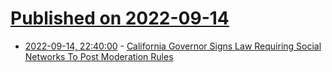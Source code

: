 # [Published on 2022-09-14](index.md)

* [2022-09-14, 22:40:00](https://tech.slashdot.org/story/22/09/14/1933211/california-governor-signs-law-requiring-social-networks-to-post-moderation-rules?utm_source=rss1.0mainlinkanon&utm_medium=feed) - [California Governor Signs Law Requiring Social Networks To Post Moderation Rules](https://tech.slashdot.org/story/22/09/14/1933211/california-governor-signs-law-requiring-social-networks-to-post-moderation-rules?utm_source=rss1.0mainlinkanon&utm_medium=feed)
